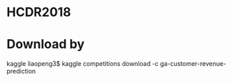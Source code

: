 # HCDR2018

# Download by 
kaggle liaopeng3$ kaggle competitions download -c ga-customer-revenue-prediction